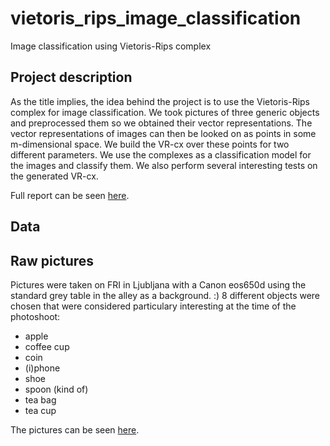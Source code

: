 # vietoris_rips_image_classification
Image classification using Vietoris-Rips complex


## Project description
As the title implies, the idea behind the project is to use the Vietoris-Rips complex for image classification. We took pictures of three generic objects and preprocessed them so we obtained
their vector representations. The vector representations of images can then be looked on as points in some m-dimensional space. We build the VR-cx over these points for two different parameters. We use the complexes as a classification model for the images and classify them. We also perform several interesting tests on the generated VR-cx.

Full report can be seen [here](https://github.com/ptrus/vietoris_rips_image_classification/blob/master/report/report.pdf).

## Data

## Raw pictures
Pictures were taken on FRI in Ljubljana with a Canon eos650d using the standard grey table in the alley as a background. :)
8 different objects were chosen that were considered particulary interesting at the time of the photoshoot:
* apple
* coffee cup
* coin
* (i)phone
* shoe
* spoon (kind of)
* tea bag
* tea cup

The pictures can be seen [here](https://www.dropbox.com/sh/8g2h9kti1uxqakn/AAApoSvz7kkA7ZtFmhJQa8wta?dl=0).
